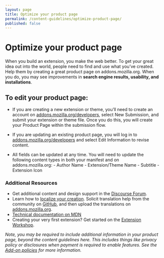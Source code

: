 ```yaml
---
layout: page
title: Optimize your product page
permalink: /content-guidelines/optimize-product-page/
published: false
---
```


# Optimize your product page

When you build an extension, you make the web better. To get your great idea out into the world, people need to find and use what you’ve created. Help them by creating a great product page on addons.mozilla.org. When you do, you may see improvements in **search engine results, usability, and installations**.

## To edit your product page:

- If you are creating a new extension or theme, you’ll need to create an account on [addons.mozilla.org/developers](https://addons.mozilla.org/developers/ 'addons.mozilla.org/developers/'), select New Submission, and submit your extension or theme file. Once you do this, you will create your Product Page within the submission flow.

- If you are updating an existing product page, you will log in to [addons.mozilla.org/developers](https://addons.mozilla.org/developers/ 'addons.mozilla.org/developers/') and select Edit Information to revise content.
- All fields can be updated at any time. You will need to update the following content types in both your manifest and on addons.mozilla.org: - Author Name - Extension/Theme Name - Subtitle - Extension Icon

### Additional Resources

- Get additional content and design support in the [Discourse Forum](https://discourse.mozilla.org/c/add-ons 'discourse.mozilla.org/c/add-ons').
- Learn how to [localize your creation](developer.mozilla.org/en-US/docs/Mozilla/Add-ons/WebExtensions/Internationalization 'developer.mozilla.org/en-US/docs/Mozilla/Add-ons/WebExtensions/Internationalization'). Solicit translation help from the community on [GitHub](https://github.com 'github.com'), and then upload the translations on [addons.mozilla.org](https://addons.mozilla.org 'addons.mozilla.org').
- [Technical documentation on MDN](https://developer.mozilla.org/en-US/docs/Mozilla/Add-ons/WebExtensions 'developer.mozilla.org/en-US/docs/Mozilla/Add-ons/WebExtensions')
- Creating your very first extension? Get started on the [Extension Workshop](https://extensionworkshop.com/ 'extensionworkshop.com/').

_Note, you may be required to include additional information in your product page, beyond the content guidelines here. This includes things like privacy policy or disclosures when payment is required to enable features. See the [Add-on policies](https://developer.mozilla.org/en-US/docs/Mozilla/Add-ons/AMO/Policy/Reviews 'developer.mozilla.org/en-US/docs/Mozilla/Add-ons/AMO/Policy/Reviews') for more information._
